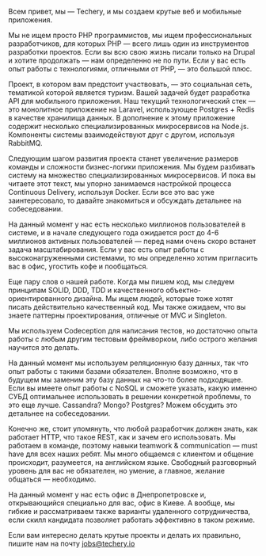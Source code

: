 Всем привет, мы — Techery, и мы создаем крутые веб и мобильные приложения.

Мы не ищем просто PHP программистов, мы ищем профессиональных разработчиков, для которых PHP — всего лишь один из инструментов разработки проектов. Если вы всю свою жизнь писали только на Drupal и хотите продолжать — нам определенно не по пути. Если у вас есть опыт работы с технологиями, отличными от PHP, — это большой плюс.

Проект, в котором вам предстоит участвовать, — это социальная сеть, тематикой которой является туризм. Вашей задачей будет разработка API для мобильного приложения.
Наш текущий технологический стек — это монолитное приложение на Laravel, использующее Postgres + Redis в качестве хранилища данных. В дополнение к этому приложение содержит несколько специализированных микросервисов на Node.js. Компоненты системы взаимодействуют друг с другом, используя RabbitMQ.

Следующим шагом развития проекта станет увеличение размеров команды и сложности бизнес-логики приложения. Мы будем разбивать систему на множество специализированных микросервисов. И пока вы читаете этот текст, мы упорно занимаемся настройкой процесса Continuous Delivery, используя Docker. Если все это вас уже заинтересовало, то давайте знакомиться и обсуждать детальнее на собеседовании.

На данный момент у нас есть несколько миллионов пользователей в системе, и в начале следующего года ожидается рост до 4-6 миллионов активных пользователей — перед нами очень скоро встанет задача масштабирования. Если у вас есть опыт работы с высоконагруженными системами, то мы определенно хотим пригласить вас в офис, угостить кофе и пообщаться.

Еще пару слов о нашей работе. Когда мы пишем код, мы следуем принципам SOLID, DDD, TDD и качественного объектно-ориентированного дизайна. Мы ищем людей, которые тоже хотят писать действительно качественный код. Мы также ожидаем, что вы знаете паттерны проектирования, отличные от MVC и Singleton.

Мы используем Codeception для написания тестов, но достаточно опыта работы с любым другим тестовым фреймворком, либо острого желания научится это делать.

На данный момент мы используем реляционную базу данных, так что опыт работы с такими базами обязателен. Вполне возможно, что в будущем мы заменим эту базу данных на что-то более подходящее.
Если вы имеете опыт работы с NoSQL и сможете указать, какую именно СУБД оптимальнее использовать в решении конкретной проблемы, то это еще лучше.
Cassandra? Mongo? Postgres? Можем обсудить это детальнее на собеседовании.

Конечно же, стоит упомянуть, что любой разработчик должен знать, как работает HTTP, что такое REST, как и зачем его использовать.
Мы работаем в команде, поэтому навыки teamwork & communication — must have для всех наших ребят. Мы много общаемся с клиентом и общение происходит, разумеется, на английском языке. Свободный разговорный уровень для вас не обязателен, но умение, а главное, желание общаться — необходимо.

На данный момент у нас есть офис в Днепропетровске и, открывающийся специально для вас, офис в Киеве. А вообще, мы гибкие и рассматриваем также варианты удаленного сотрудничества, если скилл кандидата позволяет работать эффективно в таком режиме.

Если вам интересно делать крутые проекты и делать их правильно, пишите нам на почту jobs@techery.io
